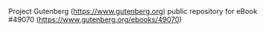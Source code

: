 Project Gutenberg (https://www.gutenberg.org) public repository for eBook #49070 (https://www.gutenberg.org/ebooks/49070)
